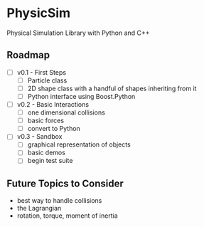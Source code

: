 # PhysicSim
Physical Simulation Library with Python and C++

## Roadmap

- [ ] v0.1 - First Steps
    - [ ] Particle class
    - [ ] 2D shape class with a handful of shapes inheriting from it
    - [ ] Python interface using Boost.Python
- [ ] v0.2 - Basic Interactions
    - [ ] one dimensional collisions
    - [ ] basic forces
    - [ ] convert to Python
- [ ] v0.3 - Sandbox
    - [ ] graphical representation of objects
    - [ ] basic demos
    - [ ] begin test suite

## Future Topics to Consider
- best way to handle collisions
- the Lagrangian
- rotation, torque, moment of inertia
